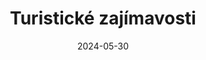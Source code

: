 ---
layout: layouts/non-en-archive-episode.njk
title: Turistické zajímavosti
date: "2024-05-30"
link: https://www.ceskatelevize.cz/porady/1098260856-kvarteto/424235100111004/
datum: 30. 5. 2024
tv: "ČT 2"
foto: walks_357x206.jpg
alt: Obrázek lesa
perex: ČT Ostrava - Po Napoleónskych stopách| MTVA Szeged - Za budapešťskými bunkry | RTVS Košice - Bardejovské kúpele | TVP Kraków - Ocelářský skanzen
tags: czarchive
---